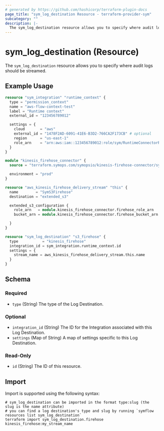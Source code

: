 ```yaml
---
# generated by https://github.com/hashicorp/terraform-plugin-docs
page_title: "sym_log_destination Resource - terraform-provider-sym"
subcategory: ""
description: |-
  The sym_log_destination resource allows you to specify where audit logs should be streamed.
---
```


# sym_log_destination (Resource)

The `sym_log_destination` resource allows you to specify where audit logs should be streamed.

## Example Usage

```terraform
resource "sym_integration" "runtime_context" {
  type = "permission_context"
  name = "aws-flow-context-test"
  label = "Runtime context"
  external_id = "123456789012"

  settings = {
    cloud       = "aws"
    external_id = "1478F2AD-6091-41E6-B3D2-766CA2F173CB" # optional
    region      = "us-east-1"
    role_arn    = "arn:aws:iam::123456789012:role/sym/RuntimeConnectorRole"
  }
}

module "kinesis_firehose_connector" {
  source = "terraform.symops.com/symopsio/kinesis-firehose-connector/sym"

  environment = "prod"
}

resource "aws_kinesis_firehose_delivery_stream" "this" {
  name        = "SymS3Firehose"
  destination = "extended_s3"

  extended_s3_configuration {
    role_arn   = module.kinesis_firehose_connector.firehose_role_arn
    bucket_arn = module.kinesis_firehose_connector.firehose_bucket_arn

  }
}

resource "sym_log_destination" "s3_firehose" {
  type           = "kinesis_firehose"
  integration_id = sym_integration.runtime_context.id
  settings = {
    stream_name = aws_kinesis_firehose_delivery_stream.this.name
  }
}
```

<!-- schema generated by tfplugindocs -->
## Schema

### Required

- `type` (String) The type of the Log Destination.

### Optional

- `integration_id` (String) The ID for the Integration associated with this Log Destination.
- `settings` (Map of String) A map of settings specific to this Log Destination.

### Read-Only

- `id` (String) The ID of this resource.

## Import

Import is supported using the following syntax:

```shell
# sym_log_destination can be imported in the format type:slug (the slug is the name attribute)
# you can find a log destination's type and slug by running `symflow resources list sym_log_destination`
terraform import sym_log_destination.firehose kinesis_firehose:my_stream_name
```
